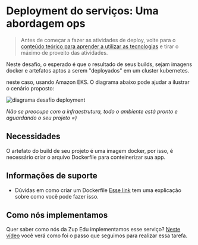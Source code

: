 # Deployment do serviços: Uma abordagem ops

> Antes de começar a fazer as atividades de deploy, volte para o [conteúdo teórico para aprender a utilizar as tecnologias](https://github.com/zup-academy/nosso-cartao-documentacao/blob/master/orange-talent-4/README.md#deploy) e tirar o máximo de proveito das atividades. 

Neste desafio, o esperado é que o resultado de seus builds, sejam imagens docker e artefatos aptos a serem "deployados" em um cluster
kubernetes.

neste caso, usando Amazon EKS. O diagrama abaixo pode ajudar a ilustrar o cenário proposto:

![diagrama desafio deployment](../../recursos/diagramas/diagrama_desafio_deploy.png)

*Não se preocupe com a infraestrutura, todo o ambiente está pronto e aguardando o seu projeto =)*

## Necessidades

O artefato do build de seu projeto é uma imagem docker, por isso, é necessário criar o arquivo Dockerfile para conteinerizar sua app.


## Informações de suporte

- Dúvidas em como criar um Dockerfile [Esse link](https://github.com/docker/labs/tree/master/developer-tools/java/) tem uma explicação sobre como você pode fazer isso.


## Como nós implementamos

Quer saber como nós da Zup Edu implementamos esse serviço? [Neste vídeo](https://youtu.be/5VvZbL4fGcI) você verá como foi o passo que seguimos para realizar essa tarefa.
